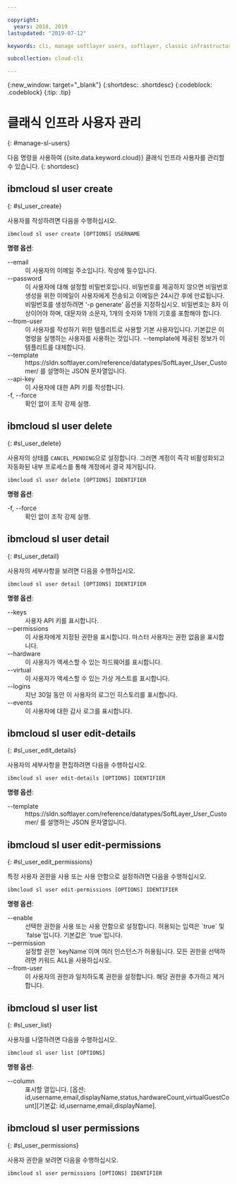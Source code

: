```yaml
---

copyright:
  years: 2018, 2019
lastupdated: "2019-07-12"

keywords: cli, manage softlayer users, softlayer, classic infrastructure, user management, ibmcloud sl user

subcollection: cloud-cli

---
```


{:new_window: target="_blank"}
{:shortdesc: .shortdesc}
{:codeblock: .codeblock}
{:tip: .tip}

# 클래식 인프라 사용자 관리
{: #manage-sl-users}

다음 명령을 사용하여 {{site.data.keyword.cloud}} 클래식 인프라 사용자를 관리할 수 있습니다.
{: shortdesc}

## ibmcloud sl user create 
{: #sl_user_create} 

사용자를 작성하려면 다음을 수행하십시오.
```
ibmcloud sl user create [OPTIONS] USERNAME
```

<strong>명령 옵션</strong>:
<dl>
<dt>--email</dt>
<dd>이 사용자의 이메일 주소입니다. 작성에 필수입니다.</dd>
<dt>--password</dt>
<dd>이 사용자에 대해 설정할 비밀번호입니다. 비밀번호를 제공하지 않으면 비밀번호 생성을 위한 이메일이 사용자에게 전송되고 이메일은 24시간 후에 만료됩니다. 비밀번호를 생성하려면 '-p generate' 옵션을 지정하십시오. 비밀번호는 8자 이상이어야 하며, 대문자와 소문자, 1개의 숫자와 1개의 기호를 포함해야 합니다.</dd>
<dt>--from-user</dt>
<dd>이 사용자를 작성하기 위한 템플리트로 사용할 기본 사용자입니다. 기본값은 이 명령을 실행하는 사용자를 사용하는 것입니다. --template에 제공된 정보가 이 템플리트를 대체합니다.</dd>
<dt>--template</dt>
<dd>https://sldn.softlayer.com/reference/datatypes/SoftLayer_User_Customer/ 를 설명하는 JSON 문자열입니다.</dd>
<dt>--api-key</dt>
<dd>이 사용자에 대한 API 키를 작성합니다.</dd>
<dt>-f, --force</dt>
<dd>확인 없이 조작 강제 실행.</dd>
</dl>


## ibmcloud sl user delete 
{: #sl_user_delete} 

사용자의 상태를 `CANCEL_PENDING`으로 설정합니다. 그러면 계정이 즉각 비활성화되고 자동화된 내부 프로세스를 통해 계정에서 결국 제거됩니다.
```
ibmcloud sl user delete [OPTIONS] IDENTIFIER
```

<strong>명령 옵션</strong>:
<dl>
<dt>-f, --force</dt>
<dd>확인 없이 조작 강제 실행.</dd>
</dl>

## ibmcloud sl user detail 
{: #sl_user_detail} 

사용자의 세부사항을 보려면 다음을 수행하십시오.
```
ibmcloud sl user detail [OPTIONS] IDENTIFIER
```

<strong>명령 옵션</strong>:
<dl>
<dt>--keys</dt>
<dd>사용자 API 키를 표시합니다.</dd>
<dt>--permissions</dt>
<dd>이 사용자에게 지정된 권한을 표시합니다. 마스터 사용자는 권한 없음을 표시합니다.</dd>
<dt>--hardware</dt>
<dd>이 사용자가 액세스할 수 있는 하드웨어를 표시합니다.</dd>
<dt>--virtual</dt>
<dd>이 사용자가 액세스할 수 있는 가상 게스트를 표시합니다.</dd>
<dt>--logins</dt>
<dd>지난 30일 동안 이 사용자의 로그인 히스토리를 표시합니다.</dd>
<dt>--events</dt>
<dd>이 사용자에 대한 감사 로그를 표시합니다.</dd>
</dl>

## ibmcloud sl user edit-details 
{: #sl_user_edit_details} 

사용자의 세부사항을 편집하려면 다음을 수행하십시오.
```
ibmcloud sl user edit-details [OPTIONS] IDENTIFIER
```

<strong>명령 옵션</strong>:
<dl>
<dt>--template</dt>
<dd>https://sldn.softlayer.com/reference/datatypes/SoftLayer_User_Customer/ 를 설명하는 JSON 문자열입니다.</dd>
</dl>

## ibmcloud sl user edit-permissions 
{: #sl_user_edit_permissions} 

특정 사용자 권한을 사용 또는 사용 안함으로 설정하려면 다음을 수행하십시오.
```
ibmcloud sl user edit-permissions [OPTIONS] IDENTIFIER
```

<strong>명령 옵션</strong>:
<dl>
<dt>--enable</dt>
<dd>선택한 권한을 사용 또는 사용 안함으로 설정합니다. 허용되는 입력은 `true` 및 `false`입니다. 기본값은 `true`입니다.</dd>
<dt>--permission</dt>
<dd>설정할 권한 `keyName`이며 여러 인스턴스가 허용됩니다. 모든 권한을 선택하려면 키워드 ALL을 사용하십시오.</dd>
<dt>--from-user</dt>
<dd>이 사용자의 권한과 일치하도록 권한을 설정합니다. 해당 권한을 추가하고 제거합니다.</dd>
</dl>

## ibmcloud sl user list 
{: #sl_user_list} 

사용자를 나열하려면 다음을 수행하십시오.
```
ibmcloud sl user list [OPTIONS]
```

<strong>명령 옵션</strong>:
<dl>
<dt>--column</dt>
<dd>표시할 열입니다. [옵션: id,username,email,displayName,status,hardwareCount,virtualGuestCount][기본값: id,username,email,displayName].</dd>
</dl>

## ibmcloud sl user permissions 
{: #sl_user_permissions} 

사용자 권한을 보려면 다음을 수행하십시오.
```
ibmcloud sl user permissions [OPTIONS] IDENTIFIER
```

